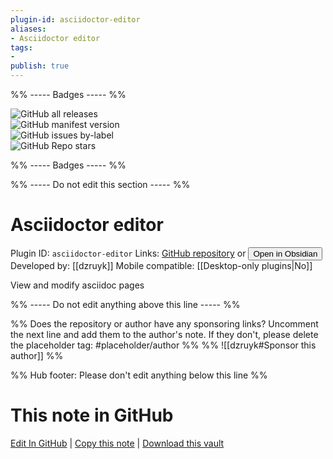 ```yaml
---
plugin-id: asciidoctor-editor
aliases:
- Asciidoctor editor
tags: 
- 
publish: true
---
```


%% ----- Badges ----- %%

![GitHub all releases](https://img.shields.io/github/downloads/dzruyk/obsidian-asciidoc/total?color=573E7A&logo=github&style=for-the-badge)   
![GitHub manifest version](https://img.shields.io/github/manifest-json/v/dzruyk/obsidian-asciidoc?color=573E7A&logo=github&style=for-the-badge)   
![GitHub issues by-label](https://img.shields.io/github/issues/dzruyk/obsidian-asciidoc/help%20wanted?color=573E7A&logo=github&style=for-the-badge)   
![GitHub Repo stars](https://img.shields.io/github/stars/dzruyk/obsidian-asciidoc?color=573E7A&logo=github&style=for-the-badge)

%% ----- Badges ----- %%

%% ----- Do not edit this section ----- %%

# Asciidoctor editor

Plugin ID: `asciidoctor-editor`
Links: [GitHub repository](https://github.com/dzruyk/obsidian-asciidoc) or [<button id=HH>Open in Obsidian</button>](obsidian://show-plugin?id=asciidoctor-editor)
Developed by: [[dzruyk]]
Mobile compatible: [[Desktop-only plugins|No]]

View and modify asciidoc pages

%% ----- Do not edit anything above this line ----- %% 

%% Does the repository or author have any sponsoring links? Uncomment the next line and add them to the author's note. If they don't, please delete the placeholder tag: #placeholder/author %%
%% ![[dzruyk#Sponsor this author]] %%

%% Hub footer: Please don't edit anything below this line %%

# This note in GitHub

<span class="git-footer">[Edit In GitHub](https://github.dev/obsidian-community/obsidian-hub/blob/main/02%20-%20Community%20Expansions/02.05%20All%20Community%20Expansions/Plugins/asciidoctor-editor.md "git-hub-edit-note") | [Copy this note](https://raw.githubusercontent.com/obsidian-community/obsidian-hub/main/02%20-%20Community%20Expansions/02.05%20All%20Community%20Expansions/Plugins/asciidoctor-editor.md "git-hub-copy-note") | [Download this vault](https://github.com/obsidian-community/obsidian-hub/archive/refs/heads/main.zip "git-hub-download-vault") </span>
